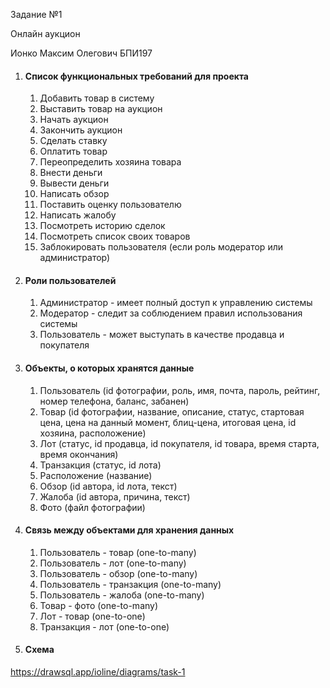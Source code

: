 ﻿Задание №1

Онлайн аукцион

Ионко Максим Олегович БПИ197




1. #### Список функциональных требований для проекта
   1. Добавить товар в систему 
   1. Выставить товар на аукцион 
   1. Начать аукцион 
   1. Закончить аукцион
   1. Сделать ставку 
   1. Оплатить товар 
   1. Переопределить хозяина товара
   1. Внести деньги
   1. Вывести деньги 
   1. Написать обзор
   1. Поставить оценку пользователю
   1. Написать жалобу
   1. Посмотреть историю сделок
   1. Посмотреть список своих товаров
   1. Заблокировать пользователя (если роль модератор или администратор)


2. #### Роли пользователей
   1. Администратор - имеет полный доступ к управлению системы
   1. Модератор - следит за соблюдением правил использования системы
   1. Пользователь - может выступать в качестве продавца и покупателя


3. #### Объекты, о которых хранятся данные
   1. Пользователь (id фотографии, роль, имя, почта, пароль, рейтинг, номер телефона, баланс, забанен)
   1. Товар (id фотографии, название, описание, статус, стартовая цена, цена на данный момент, блиц-цена, итоговая цена, id хозяина, расположение)
   1. Лот (статус, id продавца, id покупателя, id товара, время старта, время окончания)
   1. Транзакция (статус, id лота)
   1. Расположение (название)
   1. Обзор (id автора, id лота, текст)
   1. Жалоба (id автора, причина, текст)
   1. Фото (файл фотографии)



4. #### Связь между объектами для хранения данных
   1. Пользователь - товар (one-to-many)
   1. Пользователь - лот (one-to-many)
   1. Пользователь - обзор (one-to-many)
   1. Пользователь - транзакция (one-to-many)
   1. Пользователь - жалоба (one-to-many)
   1. Товар - фото (one-to-many)
   1. Лот - товар (one-to-one)
   1. Транзакция - лот (one-to-one)


5. #### Схема

https://drawsql.app/ioline/diagrams/task-1